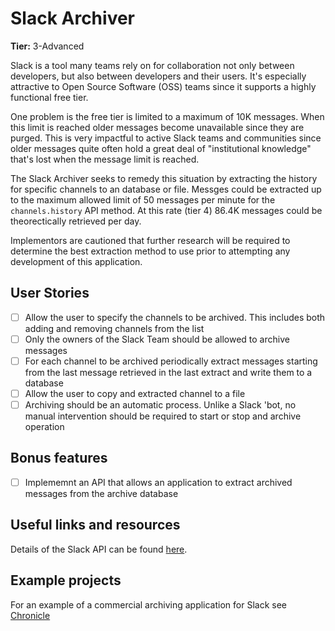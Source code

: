 # Slack Archiver

**Tier:** 3-Advanced

Slack is a tool many teams rely on for collaboration not only between
developers, but also between developers and their users. It's especially
attractive to Open Source Software (OSS) teams since it supports a highly
functional free tier.

One problem is the free tier is limited to a maximum of 10K messages. When
this limit is reached older messages become unavailable since they are
purged. This is very impactful to active Slack teams and communities since
older messages quite often hold a great deal of "institutional knowledge"
that's lost when the message limit is reached.

The Slack Archiver seeks to remedy this situation by extracting the history
for specific channels to an database or file. Messges could be extracted up to
the maximum allowed limit of 50 messages per minute for the `channels.history`
API method. At this rate (tier 4) 86.4K messages could be theorectically
retrieved per day.

Implementors are cautioned that further research will be required to
determine the best extraction method to use prior to attempting any
development of this application.

## User Stories

-   [ ] Allow the user to specify the channels to be archived. This includes both adding and removing channels from the list
-   [ ] Only the owners of the Slack Team should be allowed to archive messages
-   [ ] For each channel to be archived periodically extract messages starting from the last message retrieved in the last extract and write them to a database
-   [ ] Allow the user to copy and extracted channel to a file
-   [ ] Archiving should be an automatic process. Unlike a Slack 'bot, no manual intervention should be required to start or stop and archive operation

## Bonus features

-   [ ] Implememnt an API that allows an application to extract archived messages from the archive database

## Useful links and resources

Details of the Slack API can be found [here](https://api.slack.com/).

## Example projects

For an example of a commercial archiving application for Slack see
[Chronicle](https://chingu-prework.slack.com/apps/A47KWM6Q4-chronicle)
